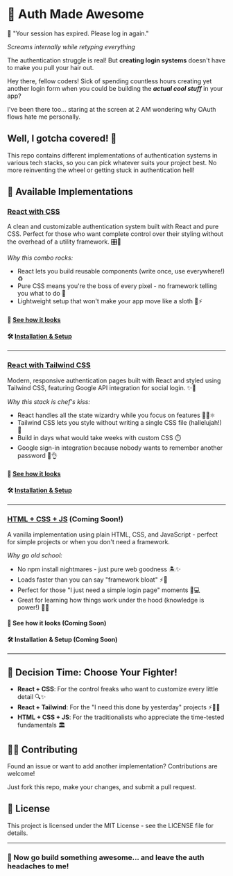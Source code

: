 # 🔐 Auth Made Awesome

😤 "Your session has expired. Please log in again."

*Screams internally while retyping everything*

The authentication struggle is real! But **creating login systems** doesn't have to make you pull your hair out.

Hey there, fellow coders! Sick of spending countless hours creating yet another login form when you could be building the ***actual cool stuff*** in your app? 

I've been there too... staring at the screen at 2 AM wondering why OAuth flows hate me personally.

## Well, I gotcha covered! 👊

This repo contains different implementations of authentication systems in various tech stacks, so you can pick whatever suits your project best. No more reinventing the wheel or getting stuck in authentication hell!

## 🚀 Available Implementations

### [React with CSS](https://github.com/Jia2005/Signup/tree/main/React%20with%20CSS)

A clean and customizable authentication system built with React and pure CSS. Perfect for those who want complete control over their styling without the overhead of a utility framework. 🎛️🎨

*Why this combo rocks:*

- React lets you build reusable components (write once, use everywhere!) ♻️
- Pure CSS means you're the boss of every pixel - no framework telling you what to do 👑
- Lightweight setup that won't make your app move like a sloth 🚀⚡️

#### 👀 [See how it looks](https://github.com/Jia2005/Signup/tree/main/React%20with%20CSS#-react-authentication-system)
#### 🛠️ [Installation & Setup](https://github.com/Jia2005/Signup/tree/main/React%20with%20CSS#-getting-started)

----

### [React with Tailwind CSS](https://github.com/Jia2005/Signup/tree/main/React%20with%20Tailwindcss)

Modern, responsive authentication pages built with React and styled using Tailwind CSS, featuring Google API integration for social login. ✨🔐

*Why this stack is chef's kiss:*

- React handles all the state wizardry while you focus on features 🧙‍♂️⚛️
- Tailwind CSS lets you style without writing a single CSS file (hallelujah!) 🙌
- Build in days what would take weeks with custom CSS ⏱️
- Google sign-in integration because nobody wants to remember another password 🔑👌

#### 👀 [See how it looks](https://github.com/Jia2005/Signup/blob/main/React%20with%20Tailwindcss/README.md#-loginsignup-with-google-api-integration)
#### 🛠️ [Installation & Setup](https://github.com/Jia2005/Signup/blob/main/React%20with%20Tailwindcss/README.md#%EF%B8%8F-installation)

---

### [HTML + CSS + JS](https://github.com/Jia2005/Signup) (Coming Soon!)

A vanilla implementation using plain HTML, CSS, and JavaScript - perfect for simple projects or when you don't need a framework. 

*Why go old school:*

- No npm install nightmares - just pure web goodness 🏝️✨
- Loads faster than you can say "framework bloat" ⚡️🚀 
- Perfect for those "I just need a simple login page" moments 🔑💻
- Great for learning how things work under the hood (knowledge is power!) 🧠💪

#### 👀 See how it looks (Coming Soon)
#### 🛠️ Installation & Setup (Coming Soon)

---

## 🤔 Decision Time: Choose Your Fighter!

- **React + CSS**: For the control freaks who want to customize every little detail 🔍✨
- **React + Tailwind**: For the "I need this done by yesterday" projects ⚡️🏃‍♀️
- **HTML + CSS + JS**: For the traditionalists who appreciate the time-tested fundamentals 🏛️

## 🙋‍♂️ Contributing

Found an issue or want to add another implementation? Contributions are welcome! 

Just fork this repo, make your changes, and submit a pull request.

## 📄 License

This project is licensed under the MIT License - see the LICENSE file for details.

---

### 🚀 Now go build something awesome... and leave the auth headaches to me!
